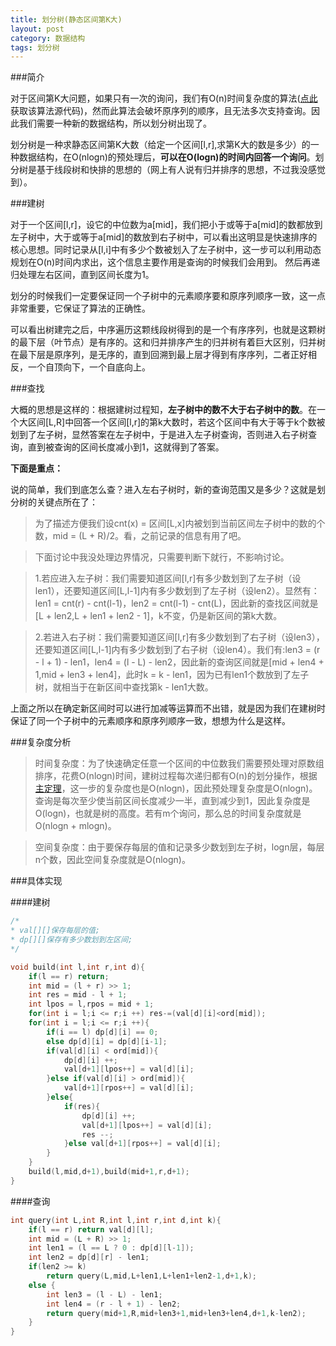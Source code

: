 ```yaml
---
title: 划分树(静态区间第K大)
layout: post
category: 数据结构
tags: 划分树
---
```



###简介



对于区间第K大问题，如果只有一次的询问，我们有O(n)时间复杂度的算法([点此](/code/kth.cc)获取该算法源代码)，然而此算法会破坏原序列的顺序，且无法多次支持查询。因此我们需要一种新的数据结构，所以划分树出现了。

划分树是一种求静态区间第K大数（给定一个区间[l,r],求第K大的数是多少）的一种数据结构，在O(nlogn)的预处理后，**可以在O(logn)的时间内回答一个询问**。划分树是基于线段树和快排的思想的（网上有人说有归并排序的思想，不过我没感觉到）。


###建树



对于一个区间[l,r]，设它的中位数为a[mid]，我们把小于或等于a[mid]的数都放到左子树中，大于或等于a[mid]的数放到右子树中，可以看出这明显是快速排序的核心思想。同时记录从[l,i]中有多少个数被划入了左子树中，这一步可以利用动态规划在O(n)时间内求出，这个信息主要作用是查询的时候我们会用到。
然后再递归处理左右区间，直到区间长度为1。

划分的时候我们一定要保证同一个子树中的元素顺序要和原序列顺序一致，这一点非常重要，它保证了算法的正确性。

可以看出树建完之后，中序遍历这颗线段树得到的是一个有序序列，也就是这颗树的最下层（叶节点）是有序的。这和归并排序产生的归并树有着巨大区别，归并树在最下层是原序列，是无序的，直到回溯到最上层才得到有序序列，二者正好相反，一个自顶向下，一个自底向上。



###查找



大概的思想是这样的：根据建树过程知，**左子树中的数不大于右子树中的数**。在一个大区间[L,R]中回答一个区间[l,r]的第k大数时，若这个区间中有大于等于k个数被划到了左子树，显然答案在左子树中，于是进入左子树查询，否则进入右子树查询，直到被查询的区间长度减小到1，这就得到了答案。

**下面是重点：**

说的简单，我们到底怎么查？进入左右子树时，新的查询范围又是多少？这就是划分树的关键点所在了：

>为了描述方便我们设cnt(x) = 区间[L,x]内被划到当前区间左子树中的数的个数，mid = (L + R)/2。看，之前记录的信息有用了吧。

>下面讨论中我没处理边界情况，只需要判断下就行，不影响讨论。

>1.若应进入左子树：我们需要知道区间[l,r]有多少数划到了左子树（设len1），还要知道区间[L,l-1]内有多少数划到了左子树（设len2）。显然有：len1 = cnt(r) - cnt(l-1)，len2 = cnt(l-1) - cnt(L)，因此新的查找区间就是[L + len2,L + len1 + len2 - 1]，k不变，仍是新区间的第k大数。

>2.若进入右子树：我们需要知道区间[l,r]有多少数划到了右子树（设len3），还要知道区间[L,l-1]内有多少数划到了右子树（设len4）。我们有:len3 = (r - l + 1) - len1，len4 = (l - L) - len2，因此新的查询区间就是[mid + len4 + 1,mid + len3 + len4]，此时k = k - len1，因为已有len1个数放到了左子树，就相当于在新区间中查找第k - len1大数。


上面之所以在确定新区间时可以进行加减等运算而不出错，就是因为我们在建树时保证了同一个子树中的元素顺序和原序列顺序一致，想想为什么是这样。


###复杂度分析



>时间复杂度：为了快速确定任意一个区间的中位数我们需要预处理对原数组排序，花费O(nlogn)时间，建树过程每次递归都有O(n)的划分操作，根据[主定理](http://baike.baidu.com/view/10550244.htm?fr=aladdin)，这一步的复杂度也是O(nlogn)，因此预处理复杂度是O(nlogn)。查询是每次至少使当前区间长度减少一半，直到减少到1，因此复杂度是O(logn)，也就是树的高度。若有m个询问，那么总的时间复杂度就是O(nlogn + mlogn)。

>空间复杂度：由于要保存每层的值和记录多少数划到左子树，logn层，每层n个数，因此空间复杂度就是O(nlogn)。



###具体实现



####建树

```cpp
/*
* val[][]保存每层的值;
* dp[][]保存有多少数划到左区间;
*/

void build(int l,int r,int d){
    if(l == r) return;
    int mid = (l + r) >> 1;
    int res = mid - l + 1;
    int lpos = l,rpos = mid + 1;
    for(int i = l;i <= r;i ++) res-=(val[d][i]<ord[mid]);
    for(int i = l;i <= r;i ++){
        if(i == l) dp[d][i] == 0;
        else dp[d][i] = dp[d][i-1];
        if(val[d][i] < ord[mid]){
            dp[d][i] ++;
            val[d+1][lpos++] = val[d][i];
        }else if(val[d][i] > ord[mid]){
            val[d+1][rpos++] = val[d][i];
        }else{
            if(res){
                dp[d][i] ++;
                val[d+1][lpos++] = val[d][i];
                res --;
            }else val[d+1][rpos++] = val[d][i];
        }
    }
    build(l,mid,d+1),build(mid+1,r,d+1);
}
```



####查询

```cpp
int query(int L,int R,int l,int r,int d,int k){
    if(l == r) return val[d][l];
    int mid = (L + R) >> 1;
    int len1 = (l == L ? 0 : dp[d][l-1]);
    int len2 = dp[d][r] - len1;
    if(len2 >= k)
        return query(L,mid,L+len1,L+len1+len2-1,d+1,k);
    else {
        int len3 = (l - L) - len1;
        int len4 = (r - l + 1) - len2;
        return query(mid+1,R,mid+len3+1,mid+len3+len4,d+1,k-len2);
    }
}
```
